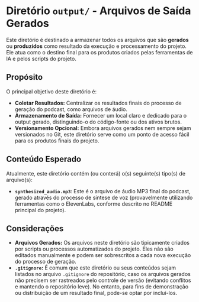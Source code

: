 # Diretório `output/` - Arquivos de Saída Gerados

Este diretório é destinado a armazenar todos os arquivos que são **gerados** ou **produzidos** como resultado da execução e processamento do projeto. Ele atua como o destino final para os produtos criados pelas ferramentas de IA e pelos scripts do projeto.

## Propósito

O principal objetivo deste diretório é:

*   **Coletar Resultados:** Centralizar os resultados finais do processo de geração do podcast, como arquivos de áudio.
*   **Armazenamento de Saída:** Fornecer um local claro e dedicado para o output gerado, distinguindo-o do código-fonte ou dos ativos brutos.
*   **Versionamento Opcional:** Embora arquivos gerados nem sempre sejam versionados no Git, este diretório serve como um ponto de acesso fácil para os produtos finais do projeto.

## Conteúdo Esperado

Atualmente, este diretório contém (ou conterá) o(s) seguinte(s) tipo(s) de arquivo(s):

*   **`synthesized_audio.mp3`**: Este é o arquivo de áudio MP3 final do podcast, gerado através do processo de síntese de voz (provavelmente utilizando ferramentas como o ElevenLabs, conforme descrito no README principal do projeto).

## Considerações

*   **Arquivos Gerados:** Os arquivos neste diretório são tipicamente criados por scripts ou processos automatizados do projeto. Eles não são editados manualmente e podem ser sobrescritos a cada nova execução do processo de geração.
*   **`.gitignore`:** É comum que este diretório ou seus conteúdos sejam listados no arquivo `.gitignore` do repositório, caso os arquivos gerados não precisem ser rastreados pelo controle de versão (evitando conflitos e mantendo o repositório leve). No entanto, para fins de demonstração ou distribuição de um resultado final, pode-se optar por incluí-los.
